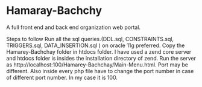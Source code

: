 # Hamaray-Bachchy
A full front end and back end organization web portal.

Steps to follow
Run all the sql queries.(DDL.sql, CONSTRAINTS.sql, TRIGGERS.sql, DATA_INSERTION.sql ) on oracle 11g preferred.
Copy the Hamarey-Bachchay folder in htdocs folder. I have used a zend core server and htdocs folder is insides the installation directory of zend.
Run the server as http://localhost:100/Hamarey-Bachchay/Main-Menu.html. Port may be different.
Also inside every php file have to change the port number in case of different port number. In my case it is 100.
